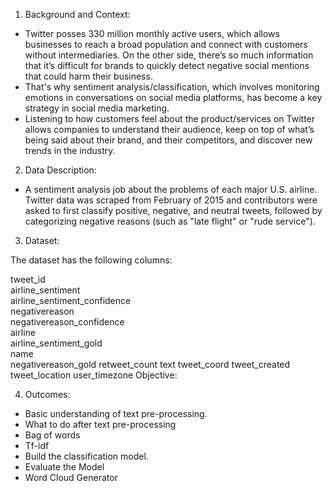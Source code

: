 1. Background and Context:
- Twitter posses 330 million monthly active users, which allows businesses to reach a broad population and connect with customers without intermediaries. On the other side, there’s so much information that it’s difficult for brands to quickly detect negative social mentions that could harm their business.
- That's why sentiment analysis/classification, which involves monitoring emotions in conversations on social media platforms, has become a key strategy in social media marketing.
- Listening to how customers feel about the product/services on Twitter allows companies to understand their audience, keep on top of what’s being said about their brand, and their competitors, and discover new trends in the industry.

2. Data Description:
- A sentiment analysis job about the problems of each major U.S. airline. Twitter data was scraped from February of 2015 and contributors were asked to first classify positive, negative, and neutral tweets, followed by categorizing negative reasons (such as "late flight" or "rude service").


3. Dataset:

The dataset has the following columns:

tweet_id                                                           
airline_sentiment                                               
airline_sentiment_confidence                               
negativereason                                                   
negativereason_confidence                                    
airline                                                                    
airline_sentiment_gold                                              
name     
negativereason_gold 
retweet_count
text
tweet_coord
tweet_created
tweet_location 
user_timezone
Objective:


4. Outcomes:
- Basic understanding of text pre-processing.
- What to do after text pre-processing
- Bag of words
- Tf-idf
- Build the classification model.
- Evaluate the Model
- Word Cloud Generator
